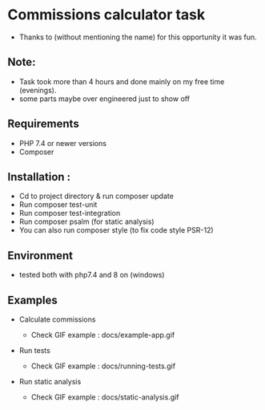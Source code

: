 # Commissions calculator task
 - Thanks to (without mentioning the name) for this opportunity it was fun.

## Note:
 - Task took more than 4 hours and done mainly on my free time (evenings).
 - some parts maybe over engineered just to show off
## Requirements
 - PHP 7.4 or newer versions
 - Composer

## Installation :
 - Cd to project directory & run composer update
 - Run composer test-unit
 - Run composer test-integration
 - Run composer psalm (for static analysis)
 - You can also run composer style (to fix code style PSR-12)

## Environment
- tested both with php7.4 and 8 on (windows)

## Examples
 - Calculate commissions
    - Check GIF example : docs/example-app.gif

 - Run tests
   - Check GIF example : docs/running-tests.gif

- Run static analysis
   - Check GIF example : docs/static-analysis.gif

